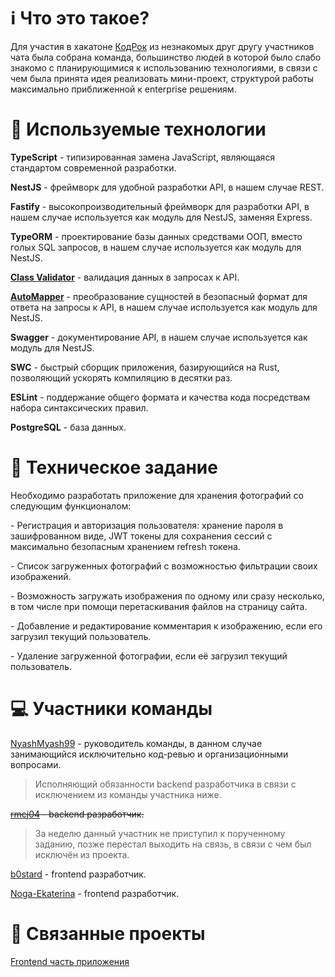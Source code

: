 # ℹ️ Что это такое?

Для участия в хакатоне [КодРок](https://vk.com/code_rocks_hack_2024) из незнакомых друг другу участников чата была собрана команда, 
большинство людей в которой было слабо знакомо с планирующимися к использованию технологиями, в связи с чем была принята идея реализовать мини-проект,
структурой работы максимально приближенной к enterprise решениям.

# 🔧 Используемые технологии

**TypeScript** - типизированная замена JavaScript, являющаяся стандартом современной разработки.

**NestJS** - фреймворк для удобной разработки API, в нашем случае REST.

**Fastify** - высокопроизводительный фреймворк для разработки API, в нашем случае используется как модуль для NestJS, заменяя Express.

**TypeORM** - проектирование базы данных средствами ООП, вместо голых SQL запросов, в нашем случае используется как модуль для NestJS.

**[Class Validator](https://www.npmjs.com/package/class-validator)** - валидация данных в запросах к API.

**[AutoMapper](https://automapperts.netlify.app/docs/nestjs)** - преобразование сущностей в безопасный формат для ответа на запросы к API, в нашем случае используется как модуль для NestJS.

**Swagger** - документирование API, в нашем случае используется как модуль для NestJS.

**SWC** - быстрый сборщик приложения, базирующийся на Rust, позволяющий ускорять компиляцию в десятки раз.

**ESLint** - поддержание общего формата и качества кода посредствам набора синтаксических правил.

**PostgreSQL** - база данных.

# 📄 Техническое задание

Необходимо разработать приложение для хранения фотографий со следующим функционалом:

\- Регистрация и авторизация пользователя: хранение пароля в зашифрованном виде, JWT токены для сохранения сессий с максимально безопасным хранением refresh токена.

\- Список загруженных фотографий с возможностью фильтрации своих изображений.

\- Возможность загружать изображения по одному или сразу несколько, в том числе при помощи перетаскивания файлов на страницу сайта.

\- Добавление и редактирование комментария к изображению, если его загрузил текущий пользователь.

\- Удаление загруженной фотографии, если её загрузил текущий пользователь.

# 💻 Участники команды

[NyashMyash99](https://nyashmyash99.ru) - руководитель команды, в данном случае занимающийся исключительно код-ревью и организационными вопросами.
> Исполняющий обязанности backend разработчика в связи с исключением из команды участника ниже.

~~[rmcj04](https://vk.com/id731945165) - backend разработчик.~~
> За неделю данный участник не приступил к порученному заданию, позже перестал выходить на связь, в связи с чем был исключён из проекта.

[b0stard](https://vk.com/id598957261) - frontend разработчик.

[Noga-Ekaterina](https://vk.com/id695048231) - frontend разработчик.

# 🔗 Связанные проекты

[Frontend часть приложения](https://github.com/NyashStorage/coderock-2024-frontend)
